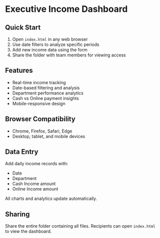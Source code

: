 
# Executive Income Dashboard

## Quick Start
1. Open `index.html` in any web browser
2. Use date filters to analyze specific periods
3. Add new income data using the form
4. Share the folder with team members for viewing access

## Features
- Real-time income tracking
- Date-based filtering and analysis
- Department performance analytics
- Cash vs Online payment insights
- Mobile-responsive design

## Browser Compatibility
- Chrome, Firefox, Safari, Edge
- Desktop, tablet, and mobile devices

## Data Entry
Add daily income records with:
- Date
- Department
- Cash Income amount
- Online Income amount

All charts and analytics update automatically.

## Sharing
Share the entire folder containing all files.
Recipients can open `index.html` to view the dashboard.
